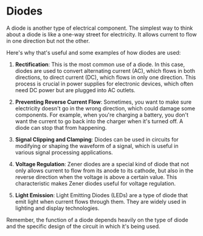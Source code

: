# Diodes

A diode is another type of electrical component. The simplest way to think about a diode is like a one-way street for electricity. It allows current to flow in one direction but not the other.

Here's why that's useful and some examples of how diodes are used:

1. **Rectification**: This is the most common use of a diode. In this case, diodes are used to convert alternating current (AC), which flows in both directions, to direct current (DC), which flows in only one direction. This process is crucial in power supplies for electronic devices, which often need DC power but are plugged into AC outlets.

2. **Preventing Reverse Current Flow**: Sometimes, you want to make sure electricity doesn't go in the wrong direction, which could damage some components. For example, when you're charging a battery, you don't want the current to go back into the charger when it's turned off. A diode can stop that from happening.

3. **Signal Clipping and Clamping**: Diodes can be used in circuits for modifying or shaping the waveform of a signal, which is useful in various signal processing applications.

4. **Voltage Regulation**: Zener diodes are a special kind of diode that not only allows current to flow from its anode to its cathode, but also in the reverse direction when the voltage is above a certain value. This characteristic makes Zener diodes useful for voltage regulation.

5. **Light Emission**: Light Emitting Diodes (LEDs) are a type of diode that emit light when current flows through them. They are widely used in lighting and display technologies.

Remember, the function of a diode depends heavily on the type of diode and the specific design of the circuit in which it's being used.
